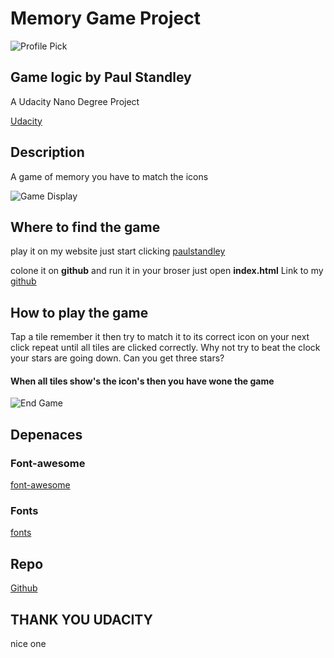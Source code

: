 # Memory Game Project

![Profile Pick](http://res.cloudinary.com/pieol2/image/upload/v1516543296/profile-small.png)

## Game logic by __Paul Standley__

A Udacity Nano Degree Project

[Udacity](https://eu.udacity.com/courses/all) 

## Description

A game of memory you have to match the icons

![Game Display](http://res.cloudinary.com/pieol2/image/upload/v1522766741/paulstandleyPro3-1.png)

## Where to find the game

play it on my website just start clicking
[paulstandley](http://paulstandley.com)

colone it on __github__ and run it in your broser just open __index.html__ Link to my
[github](https://github.com/paulstandley/fend-Project-3)

## How to play the game  

Tap a tile remember it then try to match it to its correct icon on your next click repeat until all tiles are clicked correctly. Why not try to beat the clock your stars are going down. Can you get three stars?

#### When all tiles show's the icon's then you have wone the game

![End Game](http://res.cloudinary.com/pieol2/image/upload/v1522767216/paulstandleyPro3-2.png)

## Depenaces

### Font-awesome

[font-awesome](https://maxcdn.bootstrapcdn.com/font-awesome/4.6.1/css/font-awesome.min.css)

### Fonts

[fonts](https://fonts.googleapis.com/css?family=Coda)

## Repo

[Github](https://github.com/paulstandley/fend-Project-3)

## THANK YOU UDACITY

nice one 